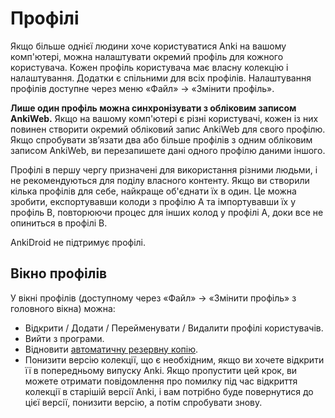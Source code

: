 # Профілі

Якщо більше однієї людини хоче користуватися Anki на вашому комп'ютері, можна налаштувати окремий профіль для кожного користувача. Кожен профіль користувача має власну колекцію і налаштування. Додатки є спільними для всіх профілів. Налаштування профілів доступне через меню «Файл» -> «Змінити профіль».

**Лише один профіль можна синхронізувати з обліковим записом AnkiWeb.** Якщо на вашому комп'ютері є різні користувачі, кожен із них повинен створити окремий обліковий запис AnkiWeb для свого профілю. Якщо спробувати зв’язати два або більше профілів з одним обліковим записом AnkiWeb, ви перезапишете дані одного профілю даними іншого.

Профілі в першу чергу призначені для використання різними людьми, і не рекомендуються для поділу власного контенту. Якщо ви створили кілька профілів для себе, найкраще об'єднати їх в один. Це можна зробити, експортувавши колоди з профілю A та імпортувавши їх у профіль B, повторюючи процес для інших колод у профілі A, доки все не опиниться в профілі B.

AnkiDroid не підтримує профілі.

## Вікно профілів

У вікні профілів (доступному через «Файл» -> «Змінити профіль» з головного вікна) можна:

- Відкрити / Додати / Перейменувати / Видалити профілі користувачів.
- Вийти з програми.
- Відновити [автоматичну резервну копію](./backups.md).
- Понизити версію колекції, що є необхідним, якщо ви хочете відкрити її в попередньому випуску Anki. Якщо пропустити цей крок, ви можете отримати повідомлення про помилку під час відкриття колекції в старішій версії Anki, і вам потрібно буде повернутися до цієї версії, понизити версію, а потім спробувати знову.
